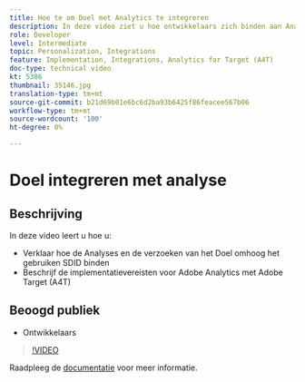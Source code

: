 ```yaml
---
title: Hoe te om Doel met Analytics te integreren
description: In deze video ziet u hoe ontwikkelaars zich binden aan Analytics- en Target-aanvragen met SDID. Bekijk deze video voor meer informatie over de implementatievereisten voor Adobe Analytics met Adobe Target (A4T).
role: Developer
level: Intermediate
topic: Personalization, Integrations
feature: Implementation, Integrations, Analytics for Target (A4T)
doc-type: technical video
kt: 5386
thumbnail: 35146.jpg
translation-type: tm+mt
source-git-commit: b21d69b01e6bc6d2ba93b6425f86feacee567b06
workflow-type: tm+mt
source-wordcount: '100'
ht-degree: 0%

---
```



# Doel integreren met analyse

## Beschrijving

In deze video leert u hoe u:

* Verklaar hoe de Analyses en de verzoeken van het Doel omhoog het gebruiken SDID binden
* Beschrijf de implementatievereisten voor Adobe Analytics met Adobe Target (A4T)

## Beoogd publiek

* Ontwikkelaars

>[!VIDEO](https://video.tv.adobe.com/v/35146/?quality=12)

Raadpleeg de [documentatie](https://docs.adobe.com/content/help/en/target/using/integrate/a4t/a4timplementation.html) voor meer informatie.

